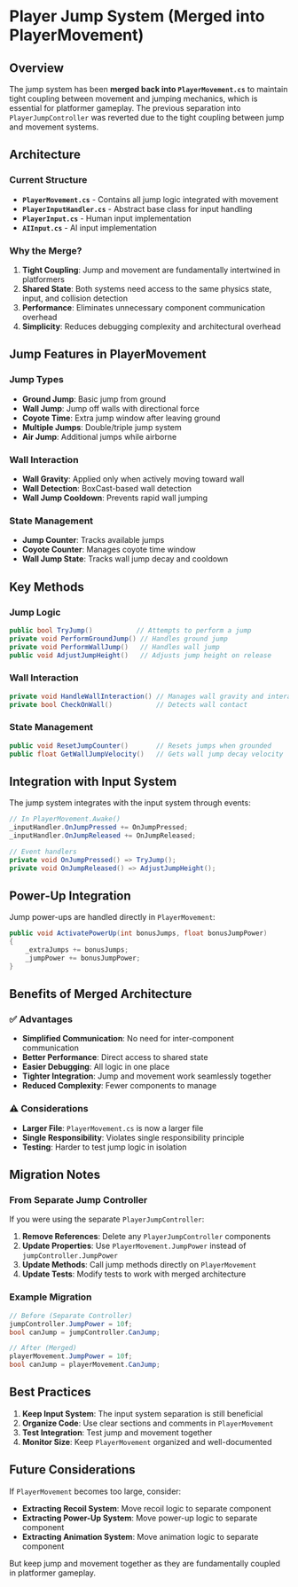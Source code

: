 # Player Jump System (Merged into PlayerMovement)

## Overview

The jump system has been **merged back into `PlayerMovement.cs`** to maintain tight coupling between movement and jumping mechanics, which is essential for platformer gameplay. The previous separation into `PlayerJumpController` was reverted due to the tight coupling between jump and movement systems.

## Architecture

### Current Structure
- **`PlayerMovement.cs`** - Contains all jump logic integrated with movement
- **`PlayerInputHandler.cs`** - Abstract base class for input handling
- **`PlayerInput.cs`** - Human input implementation
- **`AIInput.cs`** - AI input implementation

### Why the Merge?
1. **Tight Coupling**: Jump and movement are fundamentally intertwined in platformers
2. **Shared State**: Both systems need access to the same physics state, input, and collision detection
3. **Performance**: Eliminates unnecessary component communication overhead
4. **Simplicity**: Reduces debugging complexity and architectural overhead

## Jump Features in PlayerMovement

### Jump Types
- **Ground Jump**: Basic jump from ground
- **Wall Jump**: Jump off walls with directional force
- **Coyote Time**: Extra jump window after leaving ground
- **Multiple Jumps**: Double/triple jump system
- **Air Jump**: Additional jumps while airborne

### Wall Interaction
- **Wall Gravity**: Applied only when actively moving toward wall
- **Wall Detection**: BoxCast-based wall detection
- **Wall Jump Cooldown**: Prevents rapid wall jumping

### State Management
- **Jump Counter**: Tracks available jumps
- **Coyote Counter**: Manages coyote time window
- **Wall Jump State**: Tracks wall jump decay and cooldown

## Key Methods

### Jump Logic
```csharp
public bool TryJump()           // Attempts to perform a jump
private void PerformGroundJump() // Handles ground jump
private void PerformWallJump()   // Handles wall jump
public void AdjustJumpHeight()   // Adjusts jump height on release
```

### Wall Interaction
```csharp
private void HandleWallInteraction() // Manages wall gravity and interaction
private bool CheckOnWall()           // Detects wall contact
```

### State Management
```csharp
public void ResetJumpCounter()       // Resets jumps when grounded
public float GetWallJumpVelocity()   // Gets wall jump decay velocity
```

## Integration with Input System

The jump system integrates with the input system through events:

```csharp
// In PlayerMovement.Awake()
_inputHandler.OnJumpPressed += OnJumpPressed;
_inputHandler.OnJumpReleased += OnJumpReleased;

// Event handlers
private void OnJumpPressed() => TryJump();
private void OnJumpReleased() => AdjustJumpHeight();
```

## Power-Up Integration

Jump power-ups are handled directly in `PlayerMovement`:

```csharp
public void ActivatePowerUp(int bonusJumps, float bonusJumpPower)
{
    _extraJumps += bonusJumps;
    _jumpPower += bonusJumpPower;
}
```

## Benefits of Merged Architecture

### ✅ Advantages
- **Simplified Communication**: No need for inter-component communication
- **Better Performance**: Direct access to shared state
- **Easier Debugging**: All logic in one place
- **Tighter Integration**: Jump and movement work seamlessly together
- **Reduced Complexity**: Fewer components to manage

### ⚠️ Considerations
- **Larger File**: `PlayerMovement.cs` is now a larger file
- **Single Responsibility**: Violates single responsibility principle
- **Testing**: Harder to test jump logic in isolation

## Migration Notes

### From Separate Jump Controller
If you were using the separate `PlayerJumpController`:

1. **Remove References**: Delete any `PlayerJumpController` components
2. **Update Properties**: Use `PlayerMovement.JumpPower` instead of `jumpController.JumpPower`
3. **Update Methods**: Call jump methods directly on `PlayerMovement`
4. **Update Tests**: Modify tests to work with merged architecture

### Example Migration
```csharp
// Before (Separate Controller)
jumpController.JumpPower = 10f;
bool canJump = jumpController.CanJump;

// After (Merged)
playerMovement.JumpPower = 10f;
bool canJump = playerMovement.CanJump;
```

## Best Practices

1. **Keep Input System**: The input system separation is still beneficial
2. **Organize Code**: Use clear sections and comments in `PlayerMovement`
3. **Test Integration**: Test jump and movement together
4. **Monitor Size**: Keep `PlayerMovement` organized and well-documented

## Future Considerations

If `PlayerMovement` becomes too large, consider:
- **Extracting Recoil System**: Move recoil logic to separate component
- **Extracting Power-Up System**: Move power-up logic to separate component
- **Extracting Animation System**: Move animation logic to separate component

But keep jump and movement together as they are fundamentally coupled in platformer gameplay.
